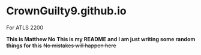 # CrownGuilty9.github.io
For ATLS 2200

**This is Matthew No**
__This is my README and I am just writing some random things for this__
~~No mistakes will happen here~~
